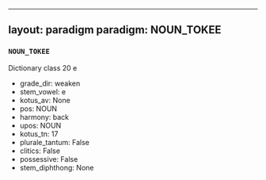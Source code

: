 
---
layout: paradigm
paradigm: NOUN_TOKEE
---
### ` NOUN_TOKEE `

Dictionary class 20 e
* grade_dir: weaken
* stem_vowel: e
* kotus_av: None
* pos: NOUN
* harmony: back
* upos: NOUN
* kotus_tn: 17
* plurale_tantum: False
* clitics: False
* possessive: False
* stem_diphthong: None
